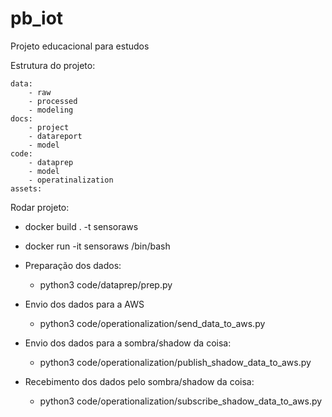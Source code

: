 # pb_iot
Projeto educacional  para estudos

Estrutura do projeto:

	data:
		- raw
		- processed
		- modeling
	docs:
		- project
		- datareport
		- model
	code:
		- dataprep
		- model
		- operatinalization
	assets:

Rodar projeto:
* docker build . -t sensoraws
* docker run -it sensoraws /bin/bash


* Preparação dos dados:
  - python3 code/dataprep/prep.py


* Envio dos dados para a AWS
	- python3 code/operationalization/send_data_to_aws.py


* Envio dos dados para a sombra/shadow da coisa:
	- python3 code/operationalization/publish_shadow_data_to_aws.py


* Recebimento dos dados pelo sombra/shadow da coisa:	
	- python3 code/operationalization/subscribe_shadow_data_to_aws.py
